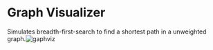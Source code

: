 # Graph Visualizer

Simulates breadth-first-search to find a shortest path in a unweighted graph.![gaphviz](https://user-images.githubusercontent.com/71932686/210170985-bc6889b6-156c-4915-a24b-350926ebbe23.gif)
